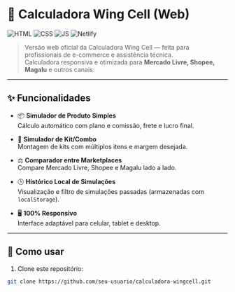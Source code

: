 
# 🧮 Calculadora Wing Cell (Web)

![HTML](https://img.shields.io/badge/HTML-5-E34F26?style=flat-square&logo=html5&logoColor=white)
![CSS](https://img.shields.io/badge/CSS-3-1572B6?style=flat-square&logo=css3&logoColor=white)
![JS](https://img.shields.io/badge/JavaScript-ES6-F7DF1E?style=flat-square&logo=javascript&logoColor=black)
![Netlify](https://img.shields.io/badge/Deploy-Netlify-00C7B7?style=flat-square&logo=netlify&logoColor=white)

> Versão web oficial da Calculadora Wing Cell — feita para profissionais de e-commerce e assistência técnica.  
> Calculadora responsiva e otimizada para **Mercado Livre, Shopee, Magalu** e outros canais.

---

## ✨ Funcionalidades

- 📦 **Simulador de Produto Simples**  
  Cálculo automático com plano e comissão, frete e lucro final.

- 🧰 **Simulador de Kit/Combo**  
  Montagem de kits com múltiplos itens e margem desejada.

- ⚖️ **Comparador entre Marketplaces**  
  Compare Mercado Livre, Shopee e Magalu lado a lado.

- 🕒 **Histórico Local de Simulações**  
  Visualização e filtro de simulações passadas (armazenadas com `localStorage`).

- 🖥️ **100% Responsivo**  
  Interface adaptável para celular, tablet e desktop.

---

## 🚀 Como usar

1. Clone este repositório:
```bash
git clone https://github.com/seu-usuario/calculadora-wingcell.git

